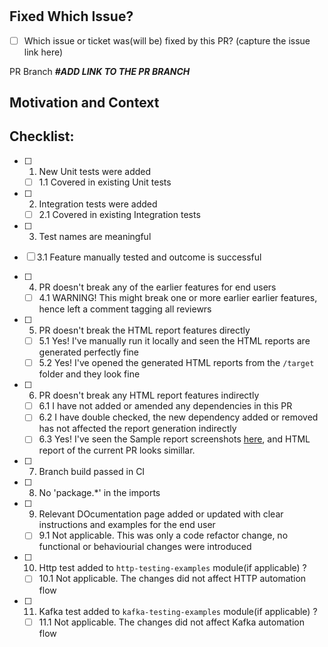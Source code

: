 # <Feature Title>

## Fixed Which Issue?
- [ ] Which issue or ticket was(will be) fixed by this PR? (capture the issue link here)

PR Branch
**_#ADD LINK TO THE PR BRANCH_**

## Motivation and Context

## Checklist:

* [ ] 1. New Unit tests were added
  * [ ] 1.1 Covered in existing Unit tests

* [ ] 2. Integration tests were added
  * [ ] 2.1 Covered in existing Integration tests

* [ ] 3. Test names are meaningful

* [ ] 3.1 Feature manually tested and outcome is successful

* [ ] 4. PR doesn't break any of the earlier features for end users
  * [ ] 4.1 WARNING! This might break one or more earlier earlier features, hence left a comment tagging all reviewrs

* [ ] 5. PR doesn't break the HTML report features directly
  * [ ] 5.1 Yes! I've manually run it locally and seen the HTML reports are generated perfectly fine
  * [ ] 5.2 Yes! I've opened the generated HTML reports from the `/target` folder and they look fine

* [ ] 6. PR doesn't break any HTML report features indirectly
  * [ ] 6.1 I have not added or amended any dependencies in this PR
  * [ ] 6.2 I have double checked, the new dependency added or removed has not affected the report generation indirectly
  * [ ] 6.3 Yes! I've seen the Sample report screenshots [here](https://github.com/authorjapps/zerocode/issues/694#issuecomment-2505958433), and HTML report of the current PR looks simillar.

* [ ] 7. Branch build passed in CI

* [ ] 8. No 'package.*' in the imports

* [ ] 9. Relevant DOcumentation page added or updated with clear instructions and examples for the end user
  * [ ] 9.1 Not applicable. This was only a code refactor change, no functional or behaviourial changes were introduced

* [ ] 10. Http test added to `http-testing-examples` module(if applicable) ?
  * [ ] 10.1 Not applicable. The changes did not affect HTTP automation flow

* [ ] 11. Kafka test added to `kafka-testing-examples` module(if applicable) ?
  * [ ] 11.1 Not applicable. The changes did not affect Kafka automation flow
